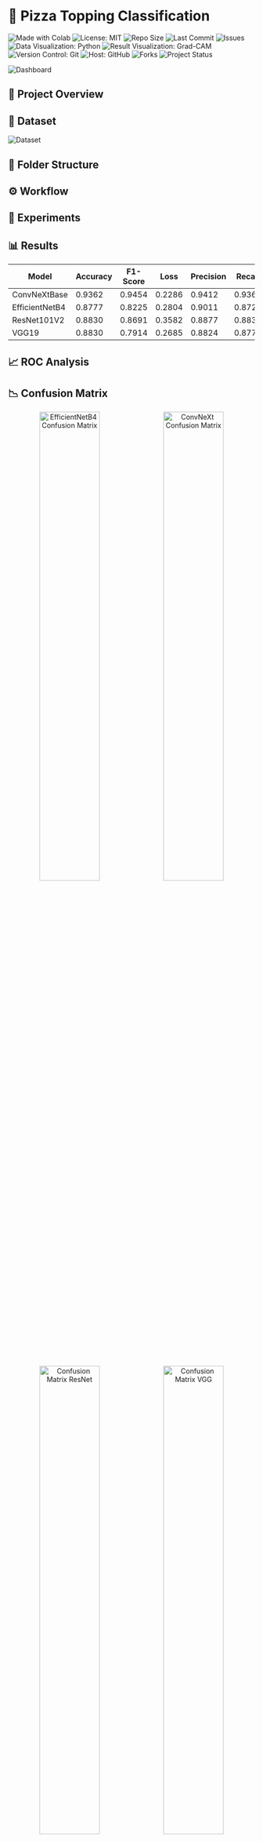 # 🍕 Pizza Topping Classification
<p align="left">
  <img src="https://img.shields.io/badge/Made%20With-Colab-blue?logo=googlecolab&logoColor=white&label=Made%20With" alt="Made with Colab">
  <img src="https://img.shields.io/badge/License-MIT-green.svg" alt="License: MIT">
  <img src="https://img.shields.io/github/repo-size/ShaikhBorhanUddin/Pizza-Topping-Classification-Project" alt="Repo Size">
  <img src="https://img.shields.io/github/last-commit/ShaikhBorhanUddin/Pizza-Topping-Classification-Project" alt="Last Commit">
  <img src="https://img.shields.io/github/issues/ShaikhBorhanUddin/Pizza-Topping-Classification-Project" alt="Issues">
  <img src="https://img.shields.io/badge/Data%20Visualization-Python-yellow?logo=python" alt="Data Visualization: Python">
  <img src="https://img.shields.io/badge/Result%20Visualization-Grad--CAM-red?style=flat" alt="Result Visualization: Grad-CAM">
  <img src="https://img.shields.io/badge/Version%20Control-Git-orange?logo=git" alt="Version Control: Git">
  <img src="https://img.shields.io/badge/Host-GitHub-black?logo=github" alt="Host: GitHub">
  <img src="https://img.shields.io/github/forks/ShaikhBorhanUddin/Pizza-Topping-Classification-Project?style=social" alt="Forks">
  <img src="https://img.shields.io/badge/Project-Completed-brightgreen" alt="Project Status">
</p>

![Dashboard](https://github.com/ShaikhBorhanUddin/Pizza-Topping-Classification-Project/blob/main/images/pizza_title_edit.png?raw=true)

## 📝 Project Overview

## 📂 Dataset
![Dataset](https://github.com/ShaikhBorhanUddin/Pizza-Topping-Classification-Project/blob/main/images/dataset_image.png?raw=true)

## 📁 Folder Structure

## ⚙️ Workflow

## 🧪 Experiments

## 📊 Results

| Model          | Accuracy | F1-Score | Loss   | Precision | Recall  |
|----------------|----------|----------|--------|-----------|---------|
| ConvNeXtBase   | 0.9362   | 0.9454   | 0.2286 | 0.9412    | 0.9362  |
| EfficientNetB4 | 0.8777   | 0.8225   | 0.2804 | 0.9011    | 0.8723  |
| ResNet101V2    | 0.8830   | 0.8691   | 0.3582 | 0.8877    | 0.8830  |
| VGG19          | 0.8830   | 0.7914   | 0.2685 | 0.8824    | 0.8777  |

## 📈 ROC Analysis

## 📉 Confusion Matrix

<p align="center">
  <img src="https://github.com/ShaikhBorhanUddin/Pizza-Topping-Classification-Project/blob/main/images/cm_b4.png?raw=true" alt="EfficientNetB4 Confusion Matrix" width="49.5%" />
  <img src="https://github.com/ShaikhBorhanUddin/Pizza-Topping-Classification-Project/blob/main/images/cm_conv.png?raw=true" alt="ConvNeXt Confusion Matrix" width="49.5%" />
</p>

<p align="center">
  <img src="https://github.com/ShaikhBorhanUddin/Pizza-Topping-Classification-Project/blob/main/images/cm_resnet.png?raw=true" alt="Confusion Matrix ResNet" width="49.5%" />
  <img src="https://github.com/ShaikhBorhanUddin/Pizza-Topping-Classification-Project/blob/main/images/cm_vgg.png?raw=true" alt="Confusion Matrix VGG" width="49.5%" />
</p>

## 🔥 Grad-CAM Visualization

## 🚀 Future Developments

## 🛠️ Technology Used

## 📄 Licence

## 📬 Contact


